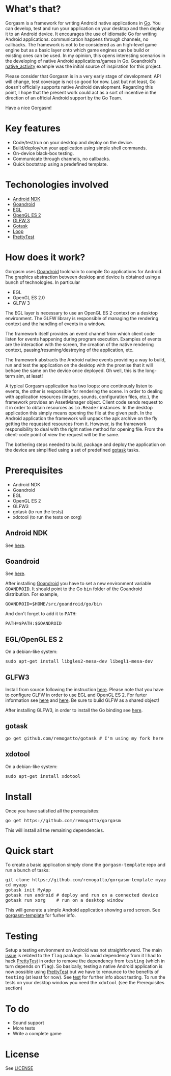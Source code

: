 # What's that?

Gorgasm is a framework for writing Android native applications in
[Go](http://golang.org). You can develop, test and run your application on your desktop
and then deploy it to an Android device. It encourages the use of
idiomatic Go for writing Android applications: communication happens
through channels, no callbacks. The framework is not to be
considered as an high-level game engine but as a basic layer onto
which game engines can be build or existing ones can be used. In my
opinion, this opens interesting scenarios in the developing of native
Android applications/games in Go. Goandroid's [native_activity](https://github.com/eliasnaur/goandroid/tree/master/native-activity)
example was the initial source of inspiration for this project.

Please consider that Gorgasm is in a very early stage of development:
API will change, test coverage is not so good for now. Last but not
least, Go doesn't officially supports native Android
development. Regarding this point, I hope that the present work could
act as a sort of incentive in the direction of an official Android
support by the Go Team.

Have a nice Gorgasm!

# Key features

* Code/test/run on your desktop and deploy on the device.
* Build/deploy/run your application using simple shell commands.
* On-device black-box testing.
* Communicate through channels, no callbacks.
* Quick bootstrap using a predefined template.

# Techonologies involved

* [Android NDK](http://developer.android.com/tools/sdk/ndk/index.html)
* [Goandroid](https://github.com/eliasnaur/goandroid)
* [EGL](https://www.khronos.org/egl/)
* [OpenGL ES 2](http://www.khronos.org/opengles/2_X/)
* [GLFW 3](http://www.glfw.org/)
* [Gotask](https://github.com/jingweno/gotask)
* [Loop](http://git.tideland.biz/goas/loop)
* [PrettyTest](https://github.com/remogatto/prettytest)

# How does it work?

Gorgasm uses [Goandroid](https://github.com/) toolchain to compile Go
applications for Android. The graphics abstraction between desktop and
device is obtained using a bunch of technologies. In particular

* EGL
* OpenGL ES 2.0
* GLFW 3

The EGL layer is necessary to use an OpenGL ES 2 context on a
desktop environment. The GLFW library is responsible of managing the rendering
context and the handling of events in a window.

The framework itself provides an event channel from which client code
listen for events happening during program execution. Examples of
events are the interaction with the screen, the creation of the native
rendering context, pausing/resuming/destroying of the application,
etc.

The framework abstracts the Android native events providing a way to
build, run and test the application on the desktop with the promise
that it will behave the same on the device once deployed. Oh well,
this is the long-term aim, at least!

A typical Gorgasm application has two loops: one continously listen to
events, the other is responsible for rendering the scene. In order to
dealing with application resources (images, sounds, configuration
files, etc.), the framework provides an AssetManager object. Client
code sends request to it in order to obtain resources as
<tt>io.Reader</tt> instances. In the desktop application this simply
means opening the file at the given path. In the Android application
the framework will unpack the apk archive on the fly getting the
requested resources from it. However, is the framework responsibility
to deal with the right native method for opening file. From the
client-code point of view the request will be the same.

The bothering steps needed to build, package and deploy the
application on the device are simplified using a set of predefined
[gotask](https://github.com/jingweno/gotask) tasks.

# Prerequisites

* Android NDK
* Goandroid
* EGL
* OpenGL ES 2
* GLFW3
* gotask (to run the tests)
* xdotool (to run the tests on xorg)

## Android NDK

See [here](http://developer.android.com/tools/sdk/ndk/index.html#Installing).

## Goandroid

See [here](https://github.com/eliasnaur/goandroid).

After installing [Goandroid](https://github.com/eliasnaur/goandroid) you have to set a new environment variable <tt>GOANDROID</tt>. It should point to the Go <tt>bin</tt> folder of the Goandroid distribution. For example,
<pre>
GOANDROID=$HOME/src/goandroid/go/bin
</pre>

And don't forget to add it to <tt>PATH</tt>:

<pre>
PATH=$PATH:$GOANDROID
</pre>

## EGL/OpenGL ES 2

On a debian-like system:

<pre>
sudo apt-get install libgles2-mesa-dev libegl1-mesa-dev
</pre>

## GLFW3

Install from source following the instruction [here](http://www.glfw.org/docs/latest/compile.html). Please note that
you have to configure GLFW in order to use EGL and OpenGL ES 2. For furter information see [here](http://www.glfw.org/docs/latest/compile.html#compile_options_egl) and [here](http://www.glfw.org/docs/latest/compile.html#compile_options_shared). Be sure to build GLFW as a shared object!

After installing GLFW3, in order to install the Go binding see [here](https://github.com/go-gl/glfw3). 

## gotask

<pre>
go get github.com/remogatto/gotask # I'm using my fork here until my changes go upstream
</pre>

## xdotool

On a debian-like system:

<pre>
sudo apt-get install xdotool
</pre>

# Install

Once you have satisfied all the prerequisites:

<pre>
go get https://github.com/remogatto/gorgasm
</pre>

This will install all the remaining dependencies.

# Quick start

To create a basic application simply clone the
<tt>gorgasm-template</tt> repo and run a bunch of tasks:

<pre>
git clone https://github.com/remogatto/gorgasm-template myapp
cd myapp
gotask init MyApp
gotask run android # deploy and run on a connected device
gotask run xorg    # run on a desktop window
</pre>

This will generate a simple Android application showing a red screen. See
[gorgasm-template](https://github.com/remogatto/gorgasm-template) for
furher info.

# Testing

Setup a testing environment on Android was not straightforward. The
main [issue](https://github.com/eliasnaur/goandroid/issues/20) is
related to the <tt>flag</tt> package. To avoid dependency from it I
had to hack [PrettyTest](https://github.com/remogatto/prettytest) in
order to remove the dependency from <tt>testing</tt> (which in turn
depends on <tt>flag</tt>). So basically, testing a native Android
application is now possible using
[PrettyTest](https://github.com/remogatto/prettytest) but we have to
renounce to the benefits of <tt>testing</tt> (at least for now). See
[test](test/) for further info about testing. To run the tests on your
desktop window you need the <tt>xdotool</tt> (see the Prerequisites
section)

# To do

* Sound support
* More tests
* Write a complete game

# License

See [LICENSE](LICENSE)
